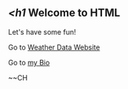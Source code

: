 ## *_<h1_* Welcome to HTML *</h1>* ##



<p> Let's have some fun! 

Go to [Weather Data Website](https://cynthiahuallanca.github.io/weatherdata.io/) 

Go to [my Bio](https://cynthiahuallanca.github.io/)

</p>

<p>
~~CH
</p>

